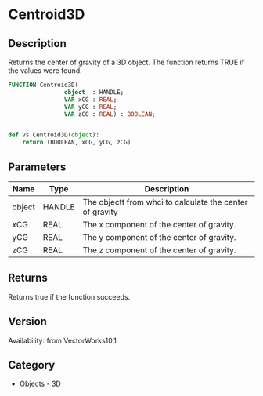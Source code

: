 # Centroid3D

## Description
Returns the center of gravity of a 3D object. The function returns TRUE if the values were found.

```pascal
FUNCTION Centroid3D(
				object  : HANDLE;
				VAR xCG : REAL;
				VAR yCG : REAL;
				VAR zCG : REAL) : BOOLEAN;
```

```python

def vs.Centroid3D(object):
    return (BOOLEAN, xCG, yCG, zCG)
```

## Parameters
|Name|Type|Description|
|---|---|---|
|object|HANDLE|The objectt from whci to calculate the center of gravity|
|xCG|REAL|The x component of the center of gravity.|
|yCG|REAL|The y component of the center of gravity.|
|zCG|REAL|The z component of the center of gravity.|

## Returns
Returns true if the function succeeds.

## Version
Availability: from VectorWorks10.1
## Category
* Objects - 3D

